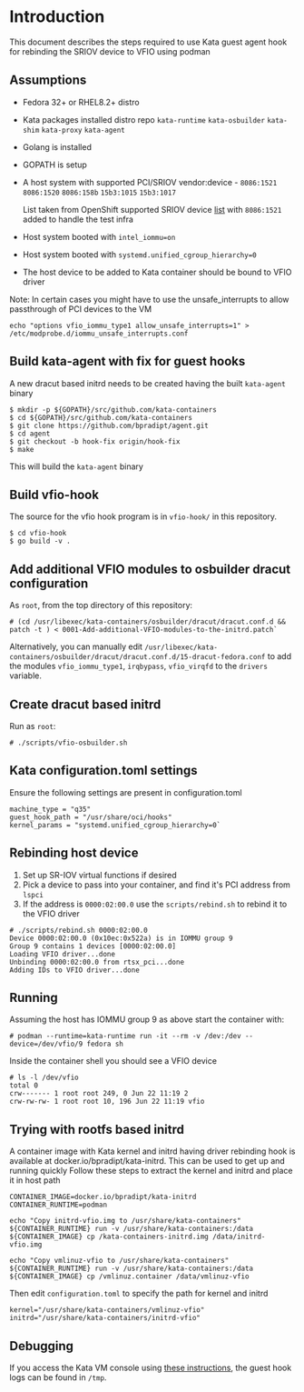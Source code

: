 # Introduction

This document describes the steps required to use Kata guest agent
hook for rebinding the SRIOV device to VFIO using podman

## Assumptions

- Fedora 32+ or RHEL8.2+ distro
- Kata packages installed distro repo
    `kata-runtime`
	`kata-osbuilder`
	`kata-shim`
	`kata-proxy`
	`kata-agent`
- Golang is installed
- GOPATH is setup
- A host system with supported PCI/SRIOV vendor:device -
    `8086:1521`
    `8086:1520`
    `8086:158b`
    `15b3:1015`
    `15b3:1017`

    List taken from OpenShift supported SRIOV device [list](https://docs.openshift.com/container-platform/4.2/networking/multiple_networks/configuring-sr-iov.html#supported-devices_configuring-sr-iov)
    with `8086:1521` added to handle the test infra
- Host system booted with `intel_iommu=on`
- Host system booted with `systemd.unified_cgroup_hierarchy=0`
- The host device to be added to Kata container should be bound to VFIO driver

Note:
In certain cases you might have to use the unsafe_interrupts to allow passthrough of PCI devices to the VM
```
echo "options vfio_iommu_type1 allow_unsafe_interrupts=1" > /etc/modprobe.d/iommu_unsafe_interrupts.conf
```

## Build kata-agent with fix for guest hooks

A new dracut based initrd needs to be created having the built `kata-agent` binary
```
$ mkdir -p ${GOPATH}/src/github.com/kata-containers
$ cd ${GOPATH}/src/github.com/kata-containers
$ git clone https://github.com/bpradipt/agent.git
$ cd agent
$ git checkout -b hook-fix origin/hook-fix
$ make
```
This will build the `kata-agent` binary

## Build vfio-hook

The source for the vfio hook program is in `vfio-hook/` in this repository.
```
$ cd vfio-hook
$ go build -v .
```

## Add additional VFIO modules to osbuilder dracut configuration

As `root`, from the top directory of this repository:

```
# (cd /usr/libexec/kata-containers/osbuilder/dracut/dracut.conf.d && patch -t ) < 0001-Add-additional-VFIO-modules-to-the-initrd.patch`
```

Alternatively, you can manually edit
`/usr/libexec/kata-containers/osbuilder/dracut/dracut.conf.d/15-dracut-fedora.conf`
to add the modules `vfio_iommu_type1`, `irqbypass`, `vfio_virqfd` to
the `drivers` variable.

## Create dracut based initrd

Run as `root`:

```
# ./scripts/vfio-osbuilder.sh
```

## Kata configuration.toml settings
Ensure the following settings are present in configuration.toml

```
machine_type = "q35"
guest_hook_path = "/usr/share/oci/hooks"
kernel_params = "systemd.unified_cgroup_hierarchy=0`
```

## Rebinding host device

1. Set up SR-IOV virtual functions if desired
2. Pick a device to pass into your container, and find it's PCI address from `lspci`
3. If the address is `0000:02:00.0` use the `scripts/rebind.sh` to rebind it to the VFIO driver
```
# ./scripts/rebind.sh 0000:02:00.0
Device 0000:02:00.0 (0x10ec:0x522a) is in IOMMU group 9
Group 9 contains 1 devices [0000:02:00.0]
Loading VFIO driver...done
Unbinding 0000:02:00.0 from rtsx_pci...done
Adding IDs to VFIO driver...done
```

## Running

Assuming the host has IOMMU group 9 as above start the container with:

```
# podman --runtime=kata-runtime run -it --rm -v /dev:/dev --device=/dev/vfio/9 fedora sh
```

Inside the container shell you should see a VFIO device
```
# ls -l /dev/vfio
total 0
crw------- 1 root root 249, 0 Jun 22 11:19 2
crw-rw-rw- 1 root root 10, 196 Jun 22 11:19 vfio
```

## Trying with rootfs based initrd

A container image with Kata kernel and initrd having driver rebinding hook is available at docker.io/bpradipt/kata-initrd.
This can be used to get up and running quickly
Follow these steps to extract the kernel and initrd and place it in host path
```
CONTAINER_IMAGE=docker.io/bpradipt/kata-initrd
CONTAINER_RUNTIME=podman

echo "Copy initrd-vfio.img to /usr/share/kata-containers"
${CONTAINER_RUNTIME} run -v /usr/share/kata-containers:/data ${CONTAINER_IMAGE} cp /kata-containers-initrd.img /data/initrd-vfio.img

echo "Copy vmlinuz-vfio to /usr/share/kata-containers"
${CONTAINER_RUNTIME} run -v /usr/share/kata-containers:/data ${CONTAINER_IMAGE} cp /vmlinuz.container /data/vmlinuz-vfio
```
Then edit `configuration.toml` to specify the path for kernel and initrd
```
kernel="/usr/share/kata-containers/vmlinuz-vfio"
initrd="/usr/share/kata-containers/initrd-vfio"
```

## Debugging

If you access the Kata VM console using [these
instructions](../README.md#Debugging), the guest hook logs can be
found in `/tmp`.

